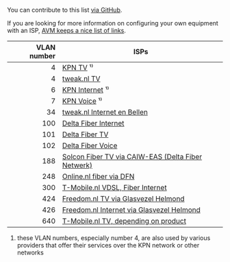 You can contribute to this list [via GitHub](https://github.com/Habbie/isp-vlans).

If you are looking for more information on configuring your own equipment with an ISP, [AVM keeps a nice list of links](https://nl.avm.de/service/vrije-modemkeuze/).

| VLAN number | ISPs
|------------:|-----------------------------------------------------------------------------------------------------------------------------
| 4           | [KPN TV](https://www.kpn.com/service/eigen-apparatuur.htm) ¹⁾
| 4           | [tweak.nl TV](https://www.tweak.nl/support/apparatuur-configureren.html)
| 6           | [KPN Internet](https://www.kpn.com/service/eigen-apparatuur.htm) ¹⁾
| 7           | [KPN Voice](https://www.kpn.com/service/eigen-apparatuur.htm) ¹⁾
| 34          | [tweak.nl Internet en Bellen](https://www.tweak.nl/support/apparatuur-configureren.html)
| 100         | [Delta Fiber Internet](https://www.delta.nl/klantenservice/vrije-modemkeuze/)
| 101         | [Delta Fiber TV](https://www.delta.nl/klantenservice/vrije-modemkeuze/)
| 102         | [Delta Fiber Voice](https://www.delta.nl/klantenservice/vrije-modemkeuze/)
| 188         | [Solcon Fiber TV via CAIW-EAS (Delta Fiber Netwerk)](https://www.solcon.nl/particulier/internet/eigen-modem-instellen-en-gebruiken/netwerk-specificatie-caiw-eas/)
| 248         | [Online.nl fiber via DFN](https://www.online.nl/klantenservice/internet-en-wifi/eigen-apparatuur/)
| 300         | [T-Mobile.nl VDSL, Fiber Internet](https://www.t-mobile.nl/klantenservice/thuis/internet-wifi/installeren/eigen-modem)
| 424         | [Freedom.nl TV via Glasvezel Helmond](https://helpdesk.freedom.nl/category-detail/algemene-instellingen-eigen-modem#instellingen-voor-de-glasvezelverbindingen)
| 426         | [Freedom.nl Internet via Glasvezel Helmond](https://helpdesk.freedom.nl/category-detail/algemene-instellingen-eigen-modem#instellingen-voor-de-glasvezelverbindingen)
| 640         | [T-Mobile.nl TV, depending on product](https://www.t-mobile.nl/klantenservice/thuis/internet-wifi/installeren/eigen-modem)

1) these VLAN numbers, especially number 4, are also used by various providers that offer their services over the KPN network or other networks
